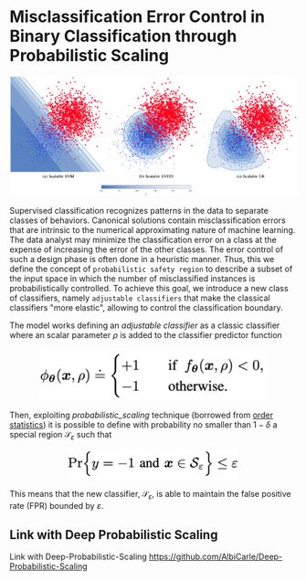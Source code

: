 # Misclassification Error Control in Binary Classification through Probabilistic Scaling

![Example Image](Images/scalable.png)

Supervised classification recognizes patterns in the
data to separate classes of behaviors. Canonical solutions
contain misclassification errors that are intrinsic to the numerical approximating nature of
machine learning. The data analyst may minimize the classification error on a class at the expense of increasing the
error of the other classes. The error control of such a design phase is
often done in a heuristic manner. 
Thus, this we define the concept of ``probabilistic safety region`` to describe a subset of the input space in which the number of misclassified instances is probabilistically controlled. To achieve this goal, we introduce a new class of classifiers, namely ``adjustable classifiers`` that make the classical classifiers "more elastic", allowing to control the classification boundary.

The model works defining an _adjustable classifier_ as a classic classifier where an scalar  parameter $\rho$ is added to the classifier predictor function

<div style="text-align:center;">
    <img src="Images/scla.png" width="400">
</div>

Then, exploiting _probabilistic_scaling_ technique (borrowed from [order statistics](https://en.wikipedia.org/wiki/Order_statistic)) it is possible to define with probability no smaller than $1-\delta$ a special region $\mathcal{S}_\varepsilon$ such that

<div style="text-align:center;">
    <img src="Images/PSR.png" width="300">
</div>

This means that the new classifier, $\mathcal{S}_\varepsilon$, is able to maintain the false positive rate (FPR) bounded by $\varepsilon$.

## Link with Deep Probabilistic Scaling

Link with Deep-Probabilistic-Scaling <https://github.com/AlbiCarle/Deep-Probabilistic-Scaling>
